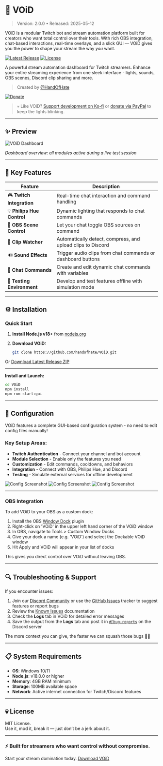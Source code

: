# 🌌 VOiD

> Version: 2.0.0 • Released: 2025-05-12

VOiD is a modular Twitch bot and stream automation platform built for creators who want total control over their tools. With rich OBS integration, chat-based interactions, real-time overlays, and a slick GUI — VOiD gives you the power to shape your stream the way _you_ want.

[![Latest Release](https://img.shields.io/github/v/release/handofhate/VOiD?label=Download%20Latest)](https://github.com/handofhate/VOiD/releases/latest)
[![License](https://img.shields.io/badge/license-MIT-blue.svg)](LICENSE)

A powerful stream automation dashboard for Twitch streamers. Enhance your entire streaming experience from one sleek interface - lights, sounds, OBS scenes, Discord clip sharing and more.

> Created by [@HandOfHate](https://twitch.tv/HandOfHate)

[![Donate](https://img.shields.io/badge/Donate-Keep%20VOiD%20alive-blueviolet?style=flat&logo=ko-fi)](https://ko-fi.com/handofhate)

> 💀 Like VOiD? [Support development on Ko-fi](https://ko-fi.com/handofhate) or [donate via PayPal](https://paypal.me/handofhate) to keep the lights blinking.

---

## ✨ Preview

![VOiD Dashboard](https://i.imgur.com/StYLxHR.png)

_Dashboard overview: all modules active during a live test session_

---

## 🚀 Key Features

| Feature                    | Description                                                 |
| -------------------------- | ----------------------------------------------------------- |
| 🎮 **Twitch Integration**  | Real-time chat interaction and command handling             |
| 💡 **Philips Hue Control** | Dynamic lighting that responds to chat commands             |
| 🎥 **OBS Scene Control**   | Let your chat toggle OBS sources on command                 |
| 📎 **Clip Watcher**        | Automatically detect, compress, and upload clips to Discord |
| 🔊 **Sound Effects**       | Trigger audio clips from chat commands or dashboard buttons |
| 🔧 **Chat Commands**       | Create and edit dynamic chat commands with variables        |
| 🧪 **Testing Environment** | Develop and test features offline with simulation mode      |

---

## ⚙️ Installation

### Quick Start

1. **Install Node.js v18+** from [nodejs.org](https://nodejs.org/)

2. **Download VOiD:**
   ```bash
   git clone https://github.com/handofhate/VOiD.git
   ```

Or [Download Latest Release ZIP](https://github.com/handofhate/VOiD/releases/latest)

---

**Install and Launch:**

```bash
cd VOiD
npm install
npm run start:gui
```

---

## 🔧 Configuration

VOiD features a complete GUI-based configuration system - no need to edit config files manually!

### Key Setup Areas:

- **Twitch Authentication** - Connect your channel and bot account
- **Module Selection** - Enable only the features you need
- **Customization** - Edit commands, cooldowns, and behaviors
- **Integration** - Connect with OBS, Philips Hue, and Discord
- **Testing** - Simulate external services for offline development

![Config Screenshot](https://i.imgur.com/ZGISukN.png)
![Config Screenshot](https://i.imgur.com/r62ZcGj.png)
![Config Screenshot](https://i.imgur.com/2NwM7Am.png)

---

### OBS Integration

To add VOiD to your OBS as a custom dock:

1. Install the OBS [Window Dock](https://obsproject.com/forum/resources/window-dock.2005/) plugin
2. Right-click on 'VOiD' in the upper left hand corner of the VOiD window
3. In OBS, navigate to Tools > Custom Window Docks
4. Give your dock a name (e.g. 'VOiD') and select the Dockable VOiD window
5. Hit Apply and VOiD will appear in your list of docks

This gives you direct control over VOiD without leaving OBS.

---

## 🔍 Troubleshooting & Support

If you encounter issues:

1. Join our [Discord Community](https://discord.gg/fzjCEcsVns) or use the [GitHub Issues](https://github.com/handofhate/VOiD/issues) tracker to suggest features or report bugs
2. Review the [Known Issues](./KNOWN_ISSUES.md) documentation
3. Check the **Logs** tab in VOiD for detailed error messages
4. Save the output from the **Logs** tab and post it in [`#🐞bug-reports`](https://discord.gg/fzjCEcsVns) on the Discord server

The more context you can give, the faster we can squash those bugs 🧪💀

---

## 📋 System Requirements

- **OS**: Windows 10/11
- **Node.js**: v18.0.0 or higher
- **Memory**: 4GB RAM minimum
- **Storage**: 100MB available space
- **Network**: Active internet connection for Twitch/Discord features

---

## 💀 License

MIT License.  
Use it, mod it, break it — just don’t be a jerk about it.

---

### ⚡ Built for streamers who want control without compromise.

Start your stream domination today. [Download VOiD](https://github.com/handofhate/VOiD/releases/latest)
